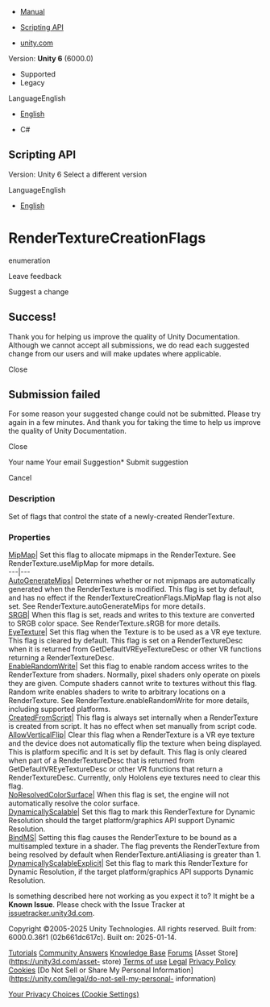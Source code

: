 [ ]()

  * [Manual](../Manual/index.html)
  * [Scripting API](../ScriptReference/index.html)

  * [unity.com](https://unity.com/)

Version: **Unity 6** (6000.0)

  * Supported
  * Legacy

LanguageEnglish

  * [English]()

  * C#

[ ](https://docs.unity3d.com)

## Scripting API

Version: Unity 6 Select a different version

LanguageEnglish

  * [English]()

# RenderTextureCreationFlags

enumeration

Leave feedback

Suggest a change

## Success!

Thank you for helping us improve the quality of Unity Documentation. Although
we cannot accept all submissions, we do read each suggested change from our
users and will make updates where applicable.

Close

## Submission failed

For some reason your suggested change could not be submitted. Please <a>try
again</a> in a few minutes. And thank you for taking the time to help us
improve the quality of Unity Documentation.

Close

Your name Your email Suggestion* Submit suggestion

Cancel

[ ]()

### Description

Set of flags that control the state of a newly-created RenderTexture.

### Properties

[MipMap](RenderTextureCreationFlags.MipMap.html)| Set this flag to allocate
mipmaps in the RenderTexture. See RenderTexture.useMipMap for more details.  
---|---  
[AutoGenerateMips](RenderTextureCreationFlags.AutoGenerateMips.html)|
Determines whether or not mipmaps are automatically generated when the
RenderTexture is modified. This flag is set by default, and has no effect if
the RenderTextureCreationFlags.MipMap flag is not also set. See
RenderTexture.autoGenerateMips for more details.  
[SRGB](RenderTextureCreationFlags.SRGB.html)| When this flag is set, reads and
writes to this texture are converted to SRGB color space. See
RenderTexture.sRGB for more details.  
[EyeTexture](RenderTextureCreationFlags.EyeTexture.html)| Set this flag when
the Texture is to be used as a VR eye texture. This flag is cleared by
default. This flag is set on a RenderTextureDesc when it is returned from
GetDefaultVREyeTextureDesc or other VR functions returning a
RenderTextureDesc.  
[EnableRandomWrite](RenderTextureCreationFlags.EnableRandomWrite.html)| Set
this flag to enable random access writes to the RenderTexture from shaders.
Normally, pixel shaders only operate on pixels they are given. Compute shaders
cannot write to textures without this flag. Random write enables shaders to
write to arbitrary locations on a RenderTexture. See
RenderTexture.enableRandomWrite for more details, including supported
platforms.  
[CreatedFromScript](RenderTextureCreationFlags.CreatedFromScript.html)| This
flag is always set internally when a RenderTexture is created from script. It
has no effect when set manually from script code.  
[AllowVerticalFlip](RenderTextureCreationFlags.AllowVerticalFlip.html)| Clear
this flag when a RenderTexture is a VR eye texture and the device does not
automatically flip the texture when being displayed. This is platform specific
and It is set by default. This flag is only cleared when part of a
RenderTextureDesc that is returned from GetDefaultVREyeTextureDesc or other VR
functions that return a RenderTextureDesc. Currently, only Hololens eye
textures need to clear this flag.  
[NoResolvedColorSurface](RenderTextureCreationFlags.NoResolvedColorSurface.html)|
When this flag is set, the engine will not automatically resolve the color
surface.  
[DynamicallyScalable](RenderTextureCreationFlags.DynamicallyScalable.html)|
Set this flag to mark this RenderTexture for Dynamic Resolution should the
target platform/graphics API support Dynamic Resolution.  
[BindMS](RenderTextureCreationFlags.BindMS.html)| Setting this flag causes the
RenderTexture to be bound as a multisampled texture in a shader. The flag
prevents the RenderTexture from being resolved by default when
RenderTexture.antiAliasing is greater than 1.  
[DynamicallyScalableExplicit](RenderTextureCreationFlags.DynamicallyScalableExplicit.html)|
Set this flag to mark this RenderTexture for Dynamic Resolution, if the target
platform/graphics API supports Dynamic Resolution.  
  
Is something described here not working as you expect it to? It might be a
**Known Issue**. Please check with the Issue Tracker at
[issuetracker.unity3d.com](https://issuetracker.unity3d.com).

Copyright ©2005-2025 Unity Technologies. All rights reserved. Built from:
6000.0.36f1 (02b661dc617c). Built on: 2025-01-14.

[Tutorials](https://unity3d.com/learn) [Community
Answers](https://answers.unity3d.com) [Knowledge
Base](https://support.unity3d.com/hc/en-us)
[Forums](https://forum.unity3d.com) [Asset Store](https://unity3d.com/asset-
store) [Terms of use](https://docs.unity3d.com/Manual/TermsOfUse.html)
[Legal](https://unity.com/legal) [Privacy
Policy](https://unity.com/legal/privacy-policy)
[Cookies](https://unity.com/legal/cookie-policy) [Do Not Sell or Share My
Personal Information](https://unity.com/legal/do-not-sell-my-personal-
information)

[Your Privacy Choices (Cookie Settings)](javascript:void\(0\);)

